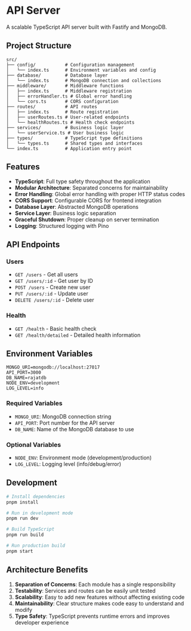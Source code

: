 # API Server

A scalable TypeScript API server built with Fastify and MongoDB.

## Project Structure

```
src/
├── config/           # Configuration management
│   └── index.ts      # Environment variables and config
├── database/         # Database layer
│   └── index.ts      # MongoDB connection and collections
├── middleware/       # Middleware functions
│   ├── index.ts      # Middleware registration
│   ├── errorHandler.ts # Global error handling
│   └── cors.ts       # CORS configuration
├── routes/           # API routes
│   ├── index.ts      # Route registration
│   ├── userRoutes.ts # User-related endpoints
│   └── healthRoutes.ts # Health check endpoints
├── services/         # Business logic layer
│   └── userService.ts # User business logic
├── types/            # TypeScript type definitions
│   └── types.ts      # Shared types and interfaces
└── index.ts          # Application entry point
```

## Features

- **TypeScript**: Full type safety throughout the application
- **Modular Architecture**: Separated concerns for maintainability
- **Error Handling**: Global error handling with proper HTTP status codes
- **CORS Support**: Configurable CORS for frontend integration
- **Database Layer**: Abstracted MongoDB operations
- **Service Layer**: Business logic separation
- **Graceful Shutdown**: Proper cleanup on server termination
- **Logging**: Structured logging with Pino

## API Endpoints

### Users
- `GET /users` - Get all users
- `GET /users/:id` - Get user by ID
- `POST /users` - Create new user
- `PUT /users/:id` - Update user
- `DELETE /users/:id` - Delete user

### Health
- `GET /health` - Basic health check
- `GET /health/detailed` - Detailed health information

## Environment Variables

```env
MONGO_URI=mongodb://localhost:27017
API_PORT=3000
DB_NAME=rajatdb
NODE_ENV=development
LOG_LEVEL=info
```

### Required Variables
- `MONGO_URI`: MongoDB connection string
- `API_PORT`: Port number for the API server
- `DB_NAME`: Name of the MongoDB database to use

### Optional Variables
- `NODE_ENV`: Environment mode (development/production)
- `LOG_LEVEL`: Logging level (info/debug/error)

## Development

```bash
# Install dependencies
pnpm install

# Run in development mode
pnpm run dev

# Build TypeScript
pnpm run build

# Run production build
pnpm start
```

## Architecture Benefits

1. **Separation of Concerns**: Each module has a single responsibility
2. **Testability**: Services and routes can be easily unit tested
3. **Scalability**: Easy to add new features without affecting existing code
4. **Maintainability**: Clear structure makes code easy to understand and modify
5. **Type Safety**: TypeScript prevents runtime errors and improves developer experience
